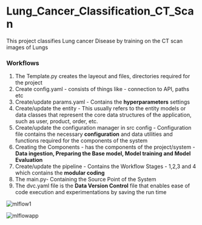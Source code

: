 # Lung_Cancer_Classification_CT_Scan
This project classifies Lung cancer Disease by training on the CT scan images of Lungs


### Workflows

1. The Template.py creates the layeout and files, directories required for the project
2. Create config.yaml - consists of things like - connection to API, paths etc
3. Create/update params.yaml - Contains the **hyperparameters** settings
4. Create/update the entity - This usually refers to the entity models or data classes that represent the core data structures of the application, such as user, product, order, etc.
5. Create/update the configuration manager in src config - Configuration file contains the necessary **configuration** and data utilities and functions required for the components of the system
6. Creating the Components - has the components of the project/system - **Data ingestion, Preparing the Base model, Model training and Model Evaluation**
7. Create/update the pipeline - Contains the Workflow Stages - 1,2,3 and 4 which contains the **modular coding**
8. The main.py- Containing the Source Point of the System
9. The dvc.yaml file is the **Data Version Control** file that enables ease of code execution and experimentations by saving the run time

![mlflow1](https://github.com/user-attachments/assets/78b01c2b-78eb-4135-a6ca-39c5faa72aba)

![mlflowapp](https://github.com/user-attachments/assets/f3e09e07-48c6-4624-b327-386eb6d7831a)
